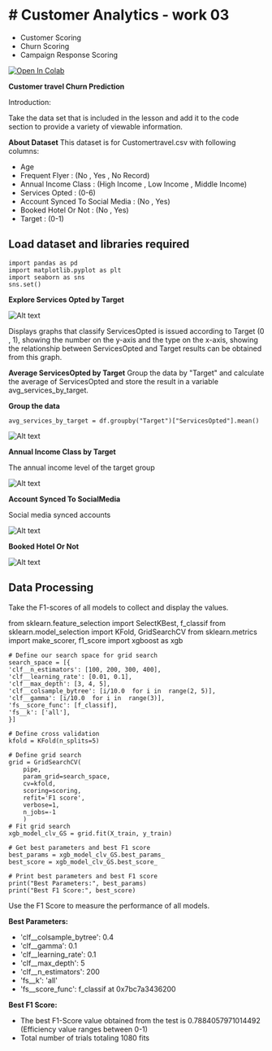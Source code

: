 # # Customer Analytics - work 03
 - Customer Scoring
 - Churn Scoring
 - Campaign Response Scoring

[![Open In Colab](https://colab.research.google.com/assets/colab-badge.svg)](https://colab.research.google.com/drive/1xCf9wOiVfyl2-W0QO8W2PmFThLQJjV7X)

**Customer travel Churn Prediction**

Introduction: 

Take the data set that is included in the lesson and add it to the code section to provide a variety of viewable information.

**About Dataset**
This dataset is for Customertravel.csv with following columns:
 - Age
 - Frequent Flyer : (No , Yes , No Record)
 - Annual Income Class : (High Income , Low Income , Middle Income)
 - Services Opted : (0-6)
 - Account Synced To Social Media	: (No , Yes)
 - Booked Hotel Or Not : (No , Yes)
 - Target : (0-1)


## Load dataset and libraries required

    import pandas as pd
    import matplotlib.pyplot as plt
    import seaborn as sns
    sns.set()

**Explore Services Opted by Target**

![Alt text](https://github.com/KK-PU/K19-MADT8101-CustomerAnalytics/blob/main/V3_Customer%26Churn%26Campaign/img/Distributionof%20ServicesOptedbyTarget.jpg)

Displays graphs that classify ServicesOpted is issued according to Target (0 , 1), showing the number on the y-axis and the type on the x-axis, showing the relationship between ServicesOpted and Target results can be obtained from this graph.

**Average ServicesOpted by Target**
Group the data by "Target" and calculate the average of ServicesOpted and store the result in a variable avg_services_by_target.

 **Group the data**
 
    avg_services_by_target = df.groupby("Target")["ServicesOpted"].mean()

![Alt text](https://github.com/KK-PU/K19-MADT8101-CustomerAnalytics/blob/main/V3_Customer%26Churn%26Campaign/img/AverageServicesOpted%20byTarget.jpg)

**Annual Income Class by Target**

The annual income level of the target group

![Alt text](https://github.com/KK-PU/K19-MADT8101-CustomerAnalytics/blob/main/V3_Customer%26Churn%26Campaign/img/AnnualIncomeClass.jpg)

**Account Synced To SocialMedia**

Social media synced accounts

![Alt text](https://github.com/KK-PU/K19-MADT8101-CustomerAnalytics/blob/main/V3_Customer%26Churn%26Campaign/img/AccountSyncedToSocialMedia.jpg)

**Booked Hotel Or Not**

![Alt text](https://github.com/KK-PU/K19-MADT8101-CustomerAnalytics/blob/main/V3_Customer%26Churn%26Campaign/img/BookedHotelOrNot.jpg)


## Data Processing
Take the F1-scores of all models to collect and display the values.

from sklearn.feature_selection import SelectKBest, f_classif
    from sklearn.model_selection import KFold, GridSearchCV
    from sklearn.metrics import make_scorer, f1_score
    import xgboost as xgb

    # Define our search space for grid search
    search_space = [{
    'clf__n_estimators': [100, 200, 300, 400],
    'clf__learning_rate': [0.01, 0.1],
    'clf__max_depth': [3, 4, 5],
    'clf__colsample_bytree': [i/10.0  for i in  range(2, 5)],
    'clf__gamma': [i/10.0  for i in  range(3)],
    'fs__score_func': [f_classif],
    'fs__k': ['all'],
    }]
    
    # Define cross validation
    kfold = KFold(n_splits=5)
    
    # Define grid search
    grid = GridSearchCV(
	    pipe,
	    param_grid=search_space,
	    cv=kfold,
	    scoring=scoring,
	    refit='F1 score',
	    verbose=1,
	    n_jobs=-1
	    )
	# Fit grid search
	xgb_model_clv_GS = grid.fit(X_train, y_train)
	
	# Get best parameters and best F1 score
	best_params = xgb_model_clv_GS.best_params_
	best_score = xgb_model_clv_GS.best_score_
	
	# Print best parameters and best F1 score
	print("Best Parameters:", best_params)
	print("Best F1 Score:", best_score)


 Use the F1 Score to measure the performance of all models.

**Best Parameters:**

-   'clf__colsample_bytree': 0.4
-   'clf__gamma': 0.1
-   'clf__learning_rate': 0.1
-   'clf__max_depth': 5
-   'clf__n_estimators': 200
-   'fs__k': 'all'
-   'fs__score_func': f_classif at 0x7bc7a3436200

**Best F1 Score:**

-   The best F1-Score value obtained from the test is 0.7884057971014492 (Efficiency value ranges between 0-1)
-   Total number of trials totaling 1080 fits






